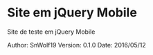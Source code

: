 # Site em jQuery Mobile
Site de teste em jQuery Mobile

Author: SnWolf19
Version: 0.1.0
Date: 2016/05/12
